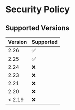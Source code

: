 # Security Policy

## Supported Versions

| Version | Supported          |
| ------- | ------------------ |
| 2.26    | :white_check_mark: |
| 2.25    | :white_check_mark: |
| 2.24    | :x: 			   |
| 2.23    | :x: 			   |
| 2.21    | :x:				   |
| 2.20    | :x:                |
| < 2.19  | :x:                |

